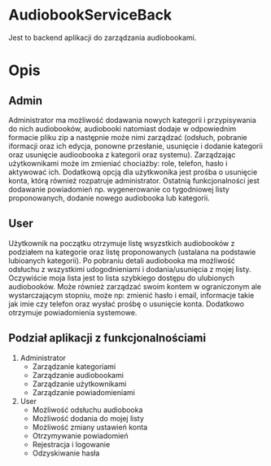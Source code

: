 # AudiobookServiceBack
Jest to backend aplikacji do zarządzania audiobookami.
<br>

# Opis
## Admin 
Administrator ma możliwość dodawania nowych kategorii i przypisywania do nich audiobooków, audiobooki natomiast dodaje w odpowiednim formacie pliku zip a następnie może nimi zarządzać (odsłuch, pobranie iformacji oraz ich edycja, ponowne przesłanie, usunięcie i dodanie kategorii oraz usunięcie audioobooka z kategorii oraz systemu). Zarządzając użytkownikami może im zmieniać chociażby: role, telefon, hasło i aktywować ich. Dodatkową opcją dla użytkwonika jest prośba o usunięcie konta, którą również rozpatruje administrator. Ostatnią funkcjonalności jest dodawanie powiadomień np. wygenerowanie co tygodniowej listy proponowanych, dodanie nowego audiobooka lub kategorii.
## User
Użytkownik na początku otrzymuje listę wsyzstkich audiobooków z podziałem na kategorie oraz listę proponowanych (ustalana na podstawie lubioanych kategorii). Po pobraniu detali audiobooka ma możliwość odsłuchu z wszystkimi udogodnieniami i dodania/usunięcia z mojej listy. Oczywiście moja lista jest to lista szybkiego dostępu do ulubionych audiobooków. Może również zarządzać swoim kontem w ograniczonym ale wystarczającym stopniu, może np: zmienić hasło i email, informacje takie jak imie czy telefon oraz wysłać prośbę o usunięcie konta. Dodatkowo otrzymuje powiadomienia systemowe.
<br>

## Podział aplikacji z funkcjonalnościami 
<ol>
  <li>Administrator
    <ul>
      <li>Zarządzanie kategoriami</li>
      <li>Zarządzanie audiobookami</li>
      <li>Zarządzanie użytkownikami</li>
      <li>Zarządzanie powiadomieniami</li>
    </ul>
  </li>
  <li>User
    <ul>
      <li>Możliwość odsłuchu audiobooka</li>
      <li>Możliwość dodania do mojej listy</li>
      <li>Możliwość zmiany ustawień konta</li>
      <li>Otrzymywanie powiadomień</li>
      <li>Rejestracja i logowanie</li>
      <li>Odzyskiwanie hasła</li>
    </ul>
  </li>
<ol>
